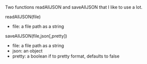 Two functions readAllJSON and saveAllJSON that I like to use a lot.

readAllJSON(file)

* file: a file path as a string


saveAllJSON(file,json[,pretty])

* file: a file path as a string
* json: an object
* pretty: a boolean if to pretty format, defaults to false
